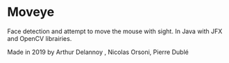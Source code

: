 # Moveye
Face detection and attempt to move the mouse with sight.
In Java with JFX and OpenCV librairies.

Made in 2019 by Arthur Delannoy , Nicolas Orsoni, Pierre Dublé
